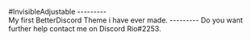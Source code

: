 #InvisibleAdjustable ---------		
My first BetterDiscord Theme i have ever made. ---------
Do you want further help contact me on Discord Rio#2253.				
